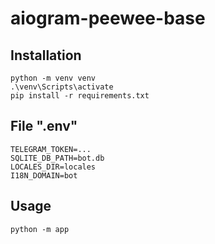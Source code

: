 # aiogram-peewee-base

## Installation
```console
python -m venv venv
.\venv\Scripts\activate
pip install -r requirements.txt
```

## File ".env"
```
TELEGRAM_TOKEN=...
SQLITE_DB_PATH=bot.db
LOCALES_DIR=locales
I18N_DOMAIN=bot
```

## Usage
```console
python -m app
```

